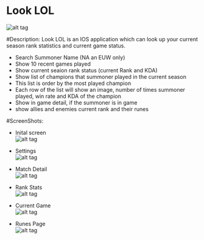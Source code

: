 # Look LOL
![alt tag](https://github.com/litwa-yuen/Application/blob/master/SwiftApplication/SelfLOL/ScreenShot/Icon-Small-40%402x.png)

#Description:
Look LOL is an IOS application which can look up your current season rank statistics and current game status.  
- Search Summoner Name (NA an EUW only)
- Show 10 recent games played   
- Show current seaion rank status (current Rank and KDA)
- Show list of champions that summoner played in the current season
- This list is order by the most played champion
- Each row of the list will show an image, number of times summoner played, win rate and KDA of the champion
- Show in game detail, if the summoner is in game
- show allies and enemies current rank and their runes 

#ScreenShots:
- Inital screen<br/>
![alt tag](https://github.com/litwa-yuen/Application/blob/master/SwiftApplication/SelfLOL/ScreenShot/newItialScreen.png)

- Settings<br/>
![alt tag](https://github.com/litwa-yuen/Application/blob/master/SwiftApplication/SelfLOL/ScreenShot/Settings.png)

- Match Detail<br/>
![alt tag](https://github.com/litwa-yuen/Application/blob/master/SwiftApplication/SelfLOL/ScreenShot/CurrentGame2.png)

- Rank Stats<br/>
![alt tag](https://github.com/litwa-yuen/Application/blob/master/SwiftApplication/SelfLOL/ScreenShot/initial%20Screen%20landscape.png)

- Current Game<br/>
![alt tag](https://github.com/litwa-yuen/Application/blob/master/SwiftApplication/SelfLOL/ScreenShot/CurrentGame1.png)

- Runes Page<br/>
![alt tag](https://github.com/litwa-yuen/Application/blob/master/SwiftApplication/SelfLOL/ScreenShot/runes.png)
